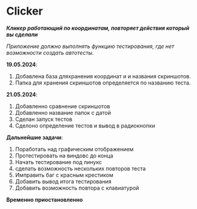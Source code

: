 # Clicker
**_Кликер работающий по координатам, повторяет действия который вы сделали_**


_Приложение должно выполнять функцию тестирования, где нет возможности создать автотесты._

**19.05.2024**:

1. Добавлена база дляхранения координат и и названия скриншотов.
2. Папка для хранения скриншотов определяется по названию теста.

**21.05.2024**:
1. Добавленно сравнение скриншотов
2. Добавленно название папок с датой
3. Сделан запуск тестов
4. Сделоно определение тестов и вывод в радиокнопки

**Дальнейшие задачи**:
1. Поработать над графическим отображением
2. Протестировать на виндовс до конца
3. Начать тестирование под линукс
4. сделать возможность нескольких повторов теста
5. Имправить баг с красным крестиком
6. Добавить вывод итога тестирования
7. Добавить возможность повтора с клавиатурой

**Временно приостановленно**

